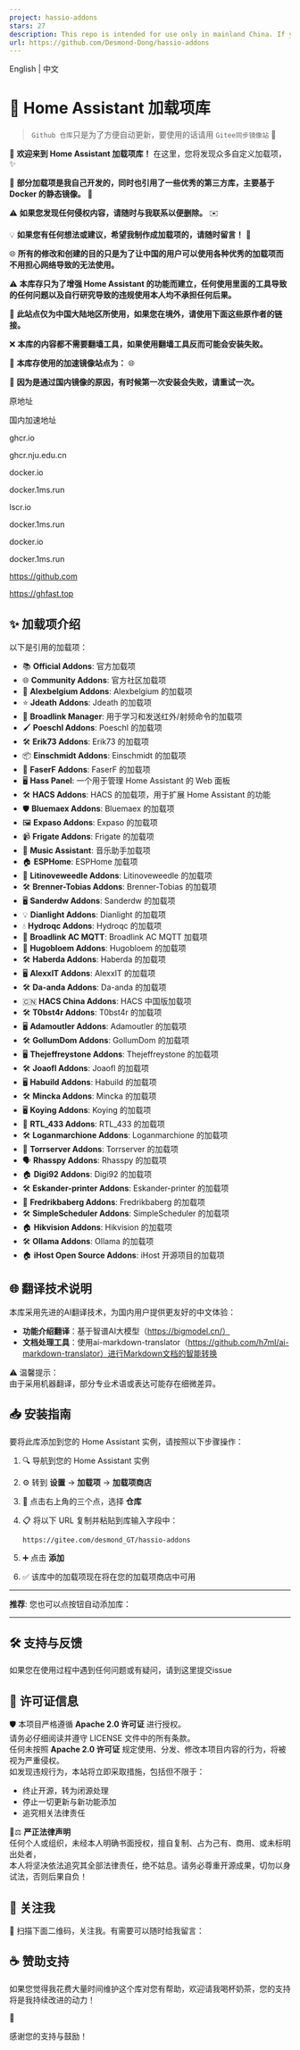 ```yaml
---
project: hassio-addons
stars: 27
description: This repo is intended for use only in mainland China. If you are outside the mainland, please use the links from the original authors below.
url: https://github.com/Desmond-Dong/hassio-addons
---
```


English | 中文

🔔 Home Assistant 加载项库
======================

> `Github 仓库`只是为了方便自动更新，要使用的话请用 `Gitee同步镜像站` 🚀

🎉 **欢迎来到 Home Assistant 加载项库！** 在这里，您将发现众多自定义加载项，✨

🔧 **部分加载项是我自己开发的，同时也引用了一些优秀的第三方库，主要基于 Docker 的静态镜像。** 🐳

⚠️ **如果您发现任何侵权内容，请随时与我联系以便删除。** ✉️

💡 **如果您有任何想法或建议，希望我制作成加载项的，请随时留言！** 💬

🌐 **所有的修改和创建的目的只是为了让中国的用户可以使用各种优秀的加载项而不用担心网络导致的无法使用。**

⚠️ **本库存只为了增强 Home Assistant 的功能而建立，任何使用里面的工具导致的任何问题以及自行研究导致的违规使用本人均不承担任何后果。**

📍 **此站点仅为中国大陆地区所使用，如果您在境外，请使用下面这些原作者的链接。**

❌ **本库的内容都不需要翻墙工具，如果使用翻墙工具反而可能会安装失败。**

🚀 **本库存使用的加速镜像站点为：** 🌐

🔄 **因为是通过国内镜像的原因，有时候第一次安装会失败，请重试一次。**

原地址

国内加速地址

ghcr.io

ghcr.nju.edu.cn

docker.io

docker.1ms.run

lscr.io

docker.1ms.run

docker.io

docker.1ms.run

https://github.com

https://ghfast.top

✨ 加载项介绍
-------

以下是引用的加载项：

-   📚 **Official Addons**: 官方加载项
-   🌐 **Community Addons**: 官方社区加载项
-   🎨 **Alexbelgium Addons**: Alexbelgium 的加载项
-   ⭐ **Jdeath Addons**: Jdeath 的加载项
-   📡 **Broadlink Manager**: 用于学习和发送红外/射频命令的加载项
-   🖌️ **Poeschl Addons**: Poeschl 的加载项
-   🛠️ **Erik73 Addons**: Erik73 的加载项
-   📦 **Einschmidt Addons**: Einschmidt 的加载项
-   🚀 **FaserF Addons**: FaserF 的加载项
-   🖥️ **Hass Panel**: 一个用于管理 Home Assistant 的 Web 面板
-   🛠️ **HACS Addons**: HACS 的加载项，用于扩展 Home Assistant 的功能
-   🛡️ **Bluemaex Addons**: Bluemaex 的加载项
-   🖼️ **Expaso Addons**: Expaso 的加载项
-   📹 **Frigate Addons**: Frigate 的加载项
-   🎵 **Music Assistant**: 音乐助手加载项
-   🏠 **ESPHome**: ESPHome 加载项
-   🐝 **Litinoveweedle Addons**: Litinoveweedle 的加载项
-   🛠️ **Brenner-Tobias Addons**: Brenner-Tobias 的加载项
-   🖥️ **Sanderdw Addons**: Sanderdw 的加载项
-   💡 **Dianlight Addons**: Dianlight 的加载项
-   💧 **Hydroqc Addons**: Hydroqc 的加载项
-   📶 **Broadlink AC MQTT**: Broadlink AC MQTT 加载项
-   🏡 **Hugobloem Addons**: Hugobloem 的加载项
-   🛠️ **Haberda Addons**: Haberda 的加载项
-   🖥️ **AlexxIT Addons**: AlexxIT 的加载项
-   🛠️ **Da-anda Addons**: Da-anda 的加载项
-   🇨🇳 **HACS China Addons**: HACS 中国版加载项
-   🛠️ **T0bst4r Addons**: T0bst4r 的加载项
-   🖥️ **Adamoutler Addons**: Adamoutler 的加载项
-   🛠️ **GollumDom Addons**: GollumDom 的加载项
-   🖥️ **Thejeffreystone Addons**: Thejeffreystone 的加载项
-   🛠️ **Joaofl Addons**: Joaofl 的加载项
-   🖥️ **Habuild Addons**: Habuild 的加载项
-   🛠️ **Mincka Addons**: Mincka 的加载项
-   🖥️ **Koying Addons**: Koying 的加载项
-   📡 **RTL\_433 Addons**: RTL\_433 的加载项
-   🛠️ **Loganmarchione Addons**: Loganmarchione 的加载项
-   🚀 **Torrserver Addons**: Torrserver 的加载项
-   🗣️ **Rhasspy Addons**: Rhasspy 的加载项
-   🏠 **Digi92 Addons**: Digi92 的加载项
-   🛠️ **Eskander-printer Addons**: Eskander-printer 的加载项
-   🎵 **Fredrikbaberg Addons**: Fredrikbaberg 的加载项
-   🛠️ **SimpleScheduler Addons**: SimpleScheduler 的加载项
-   🏠 **Hikvision Addons**: Hikvision 的加载项
-   🛠️ **Ollama Addons**: Ollama 的加载项
-   🏠 **iHost Open Source Addons**: iHost 开源项目的加载项

🌐 翻译技术说明
---------

本库采用先进的AI翻译技术，为国内用户提供更友好的中文体验：

-   **功能介绍翻译**：基于智谱AI大模型（https://bigmodel.cn/）
-   **文档处理工具**：使用ai-markdown-translator（https://github.com/h7ml/ai-markdown-translator）进行Markdown文档的智能转换

⚠️ 温馨提示：  
由于采用机器翻译，部分专业术语或表达可能存在细微差异。

📥 安装指南
-------

要将此库添加到您的 Home Assistant 实例，请按照以下步骤操作：

1.  🔍 导航到您的 Home Assistant 实例
2.  ⚙️ 转到 **设置** -> **加载项** -> **加载项商店**
3.  📂 点击右上角的三个点，选择 **仓库**
4.  📋 将以下 URL 复制并粘贴到库输入字段中：
    
    ```
    https://gitee.com/desmond_GT/hassio-addons
    ```
    
5.  ➕ 点击 **添加**
6.  ✅ 该库中的加载项现在将在您的加载项商店中可用

* * *

**推荐**: 您也可以点按钮自动添加库：

* * *

🛠️ 支持与反馈
---------

如果您在使用过程中遇到任何问题或有疑问，请到这里提交issue

📜 许可证信息
--------

🛡️ 本项目严格遵循 **Apache 2.0 许可证** 进行授权。  
请务必仔细阅读并遵守 LICENSE 文件中的所有条款。  
任何未按照 **Apache 2.0 许可证** 规定使用、分发、修改本项目内容的行为，将被视为严重侵权。  
如发现违规行为，本站将立即采取措施，包括但不限于：

-   终止开源，转为闭源处理
-   停止一切更新与新功能添加
-   追究相关法律责任

🚫⚖️ **严正法律声明**  
任何个人或组织，未经本人明确书面授权，擅自复制、占为己有、商用、或未标明出处者，  
本人将坚决依法追究其全部法律责任，绝不姑息。请务必尊重开源成果，切勿以身试法，否则后果自负！

📱 关注我
------

📲 扫描下面二维码，关注我。有需要可以随时给我留言：

☕ 赞助支持
------

如果您觉得我花费大量时间维护这个库对您有帮助，欢迎请我喝杯奶茶，您的支持将是我持续改进的动力！

💖

感谢您的支持与鼓励！
